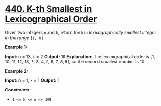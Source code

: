 # [440. K-th Smallest in Lexicographical Order](https://leetcode.com/problems/k-th-smallest-in-lexicographical-order/)

Given two integers  `n`  and  `k`, return  _the_  `kth`  _lexicographically smallest integer in the range_  `[1, n]`.

**Example 1:**

**Input:** n = 13, k = 2
**Output:** 10
**Explanation:** The lexicographical order is [1, 10, 11, 12, 13, 2, 3, 4, 5, 6, 7, 8, 9], so the second smallest number is 10.

**Example 2:**

**Input:** n = 1, k = 1
**Output:** 1

**Constraints:**

-   `1 <= k <= n <= 109`

